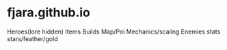 # fjara.github.io

Heroes(lore hidden)
Items
Builds
Map/Poi
Mechanics/scaling
Enemies
stats
stars/feather/gold
